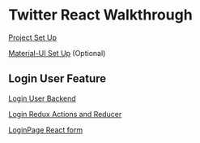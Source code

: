 # Twitter React Walkthrough

[Project Set Up][1]

[Material-UI Set Up][2] (Optional)

## Login User Feature

[Login User Backend][3]

[Login Redux Actions and Reducer][4]

[LoginPage React form][5]

[1]: https://drive.google.com/file/d/1Rd7VWNl0LosBmD4fEV6o9w0iBcey9Cj9/view?usp=sharing
[2]: https://drive.google.com/file/d/1sSu4GqaE0krLoZqoUBT6ngZfYC-lN8mW/view?usp=sharing
[3]: https://drive.google.com/file/d/1cipYCZKS54MDcUrL5OfGpEHYUR6yLhAf/view?usp=sharing
[4]: https://drive.google.com/file/d/12MmehlB-Qulh4KzvKqsnF-wKgrZ9REhS/view?usp=sharing
[5]: https://drive.google.com/file/d/1n4ddnHwYwOVvOT_qm5jWQktoqBzCuIyS/view?usp=sharing
